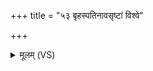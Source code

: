+++
title = "५३ बृहस्पतिनावसृष्टां विश्वे"

+++
<details><summary>मूलम् (VS)</summary>

बृह॒स्पति॒नाव॑सृष्टां॒ विश्वे॑ दे॒वा अ॑धारयन्।  
वर्चो॒ गोषु॒ प्रवि॑ष्टं॒यत्तेने॒मां सं सृ॑जामसि ॥
</details>